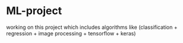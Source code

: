 # ML-project
working on this project which includes algorithms like 
(classification + regression + image processing + tensorflow + keras) 
